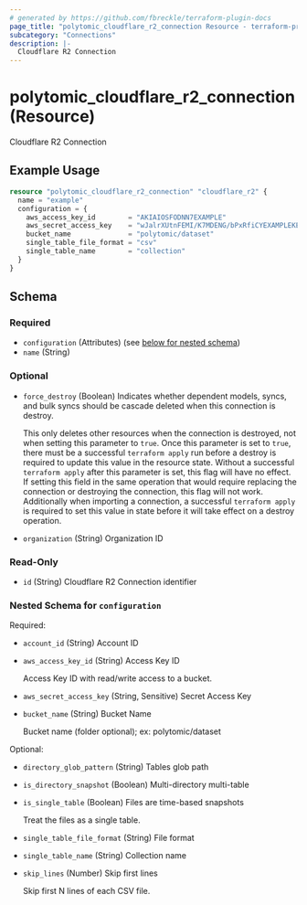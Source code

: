 ```yaml
---
# generated by https://github.com/fbreckle/terraform-plugin-docs
page_title: "polytomic_cloudflare_r2_connection Resource - terraform-provider-polytomic"
subcategory: "Connections"
description: |-
  Cloudflare R2 Connection
---
```


# polytomic_cloudflare_r2_connection (Resource)

Cloudflare R2 Connection

## Example Usage

```terraform
resource "polytomic_cloudflare_r2_connection" "cloudflare_r2" {
  name = "example"
  configuration = {
    aws_access_key_id        = "AKIAIOSFODNN7EXAMPLE"
    aws_secret_access_key    = "wJalrXUtnFEMI/K7MDENG/bPxRfiCYEXAMPLEKEY"
    bucket_name              = "polytomic/dataset"
    single_table_file_format = "csv"
    single_table_name        = "collection"
  }
}
```

<!-- schema generated by tfplugindocs -->
## Schema

### Required

- `configuration` (Attributes) (see [below for nested schema](#nestedatt--configuration))
- `name` (String)

### Optional

- `force_destroy` (Boolean) Indicates whether dependent models, syncs, and bulk syncs should be cascade
deleted when this connection is destroy.

  This only deletes other resources when the connection is destroyed, not when
setting this parameter to `true`. Once this parameter is set to `true`, there
must be a successful `terraform apply` run before a destroy is required to
update this value in the resource state. Without a successful `terraform apply`
after this parameter is set, this flag will have no effect. If setting this
field in the same operation that would require replacing the connection or
destroying the connection, this flag will not work. Additionally when importing
a connection, a successful `terraform apply` is required to set this value in
state before it will take effect on a destroy operation.
- `organization` (String) Organization ID

### Read-Only

- `id` (String) Cloudflare R2 Connection identifier

<a id="nestedatt--configuration"></a>
### Nested Schema for `configuration`

Required:

- `account_id` (String) Account ID
- `aws_access_key_id` (String) Access Key ID

    Access Key ID with read/write access to a bucket.
- `aws_secret_access_key` (String, Sensitive) Secret Access Key
- `bucket_name` (String) Bucket Name

    Bucket name (folder optional); ex: polytomic/dataset

Optional:

- `directory_glob_pattern` (String) Tables glob path
- `is_directory_snapshot` (Boolean) Multi-directory multi-table
- `is_single_table` (Boolean) Files are time-based snapshots

    Treat the files as a single table.
- `single_table_file_format` (String) File format
- `single_table_name` (String) Collection name
- `skip_lines` (Number) Skip first lines

    Skip first N lines of each CSV file.


